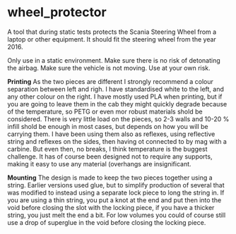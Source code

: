# wheel_protector
A tool that during static tests protects the Scania Steering Wheel from a laptop or other equipment. It should fit the steering wheel from the year 2016.

Only use in a static environment.
Make sure there is no risk of detonating the airbag.
Make sure the vehicle is not moving.
Use at your own risk.

__Printing__
As the two pieces are different I strongly recommend a colour separation between left and righ. I have standardised white to the left, and any other colour on the right.
I have mostly used PLA when printing, but if you are going to leave them in the cab they might quickly degrade because of the temperature, so PETG or even mor robust materials shold be considered.
There is very little load on the pieces, so 2-3 walls and 10-20 % infill shold be enough in most cases, but depends on how you will be carrying them. I have been using them also as reflexes, 
using reflective string and reflexes on the sides, then having ot connected to by mag with a carbine. But even then, no breaks, I think temperature is the buggest challenge.
It has of course been designed not to require any supports, making it easy to use any material (overhangs are insignificant.

__Mounting__
The design is made to keep the two pieces together using a string. Earlier versions used glue, but to simplify production of several that was modified to instead using a separate lock piece
to long the string in. If you are using a thin string, you put a knot at the end and put then into the void before closing the slot with the locking piece, if you have a thicker string, you just melt the end a bit.
For low volumes you could of course still use a drop of superglue in the void before closing the locking piece.
